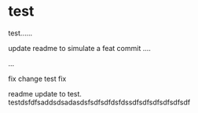 # test
test......

update readme to simulate a feat commit
....

...


fix
change test
fix

readme update to test.
testdsfdfsaddsdsadasdsfsdfsdfdsfdssdfsdfsdfsdfsdfsdf